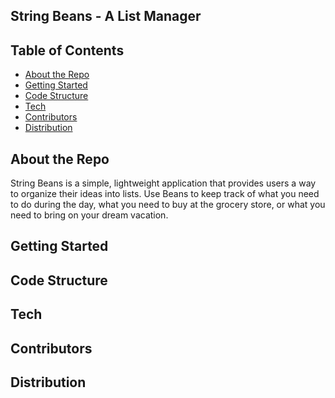 ## String Beans - A List Manager

## Table of Contents
- [About the Repo](#about-the-repo)
- [Getting Started](#getting-started)
- [Code Structure](#code-structure)
- [Tech](#tech)
- [Contributors](#contributors)
- [Distribution](#distribution)

## About the Repo
String Beans is a simple, lightweight application that provides users a way to organize their ideas into lists. 
Use Beans to keep track of what you need to do during the day, what you need to buy at the grocery store, or what you need to bring on your dream vacation.

## Getting Started

## Code Structure

## Tech

## Contributors

## Distribution
